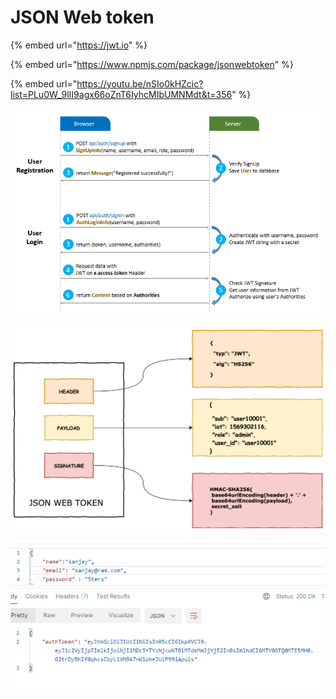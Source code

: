 # JSON Web token

{% embed url="https://jwt.io" %}

{% embed url="https://www.npmjs.com/package/jsonwebtoken" %}

{% embed url="https://youtu.be/nSIo0kHZcic?list=PLu0W_9lII9agx66oZnT6IyhcMIbUMNMdt&t=356" %}

![](<../../../.gitbook/assets/image (11).png>)

![](<../../../.gitbook/assets/image (10) (1).png>)

![return Auth token](<../../../.gitbook/assets/image (7).png>)
